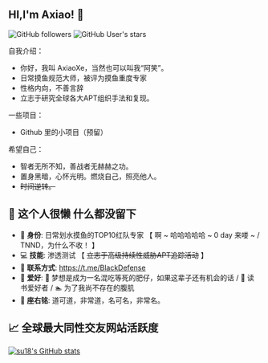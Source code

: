 
## HI,I'm Axiao! &#x1f44b;
![GitHub followers](https://img.shields.io/github/followers/AxiaoXe?style=social)   ![GitHub User's stars](https://img.shields.io/github/stars/AxiaoXe?style=social)

自我介绍：

- 你好，我叫 AxiaoXe，当然也可以叫我“阿笑”。
- 日常摸鱼规范大师，被评为摸鱼重度专家
- 性格内向，不善言辞
- 立志于研究全球各大APT组织手法和复现。

一些项目：
- Github 里的小项目（预留）

希望自己：

- 智者无所不知，善战者无赫赫之功。
- 置身黑暗，心怀光明。燃烧自己，照亮他人。
- ~~时间逆转。~~ 

## &#x1f9f8; 这个人很懒 什么都没留下

- &#x1f481; **身份**: 日常划水摸鱼的TOP10红队专家 【 啊 ~ 哈哈哈哈哈 ~ 0 day 来喽 ~ / TNND，为什么不收！ 】
- &#x1f4bb; **技能**: 渗透测试 【 ~~立志于高级持续性威胁APT追踪活动~~ 】
- &#x1f4c3; **联系方式**: https://t.me/BlackDefense
- &#x1f47e; **爱好**: &#x1f3b9; 梦想是成为一名混吃等死的肥仔，如果这辈子还有机会的话 / &#x1f4d5; 读书爱好者 /  &#x1f3ca; 为了我尚不存在的腹肌
- &#x1f4ac; **座右铭**: 道可道，非常道，名可名，非常名。


## &#x1f4c8; 全球最大同性交友网站活跃度

[![su18's GitHub stats](https://github-readme-stats.vercel.app/api?username=AxiaoXe&show_icons=true)]([https://su18.org](https://t.me/BlackDefense))



